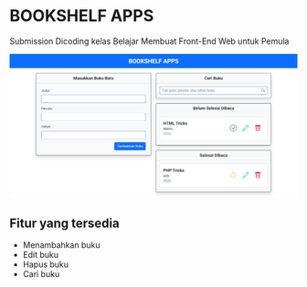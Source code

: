 # BOOKSHELF APPS

Submission Dicoding kelas Belajar Membuat Front-End Web untuk Pemula

![App Screenshot](screenshot.png)

## Fitur yang tersedia

- Menambahkan buku
- Edit buku
- Hapus buku
- Cari buku
